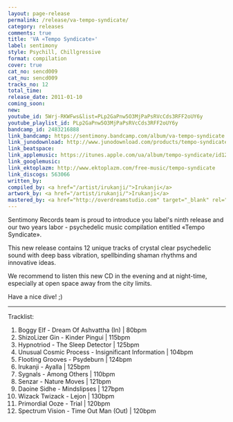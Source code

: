 ```yaml
---
layout: page-release
permalink: /release/va-tempo-syndicate/
category: releases
comments: true
title: 'VA «Tempo Syndicate»'
label: sentimony
style: Psychill, Chillgressive
format: compilation
cover: true
cat_no: sencd009
cat_nu: sencd009
tracks_no: 12
total_time: 
release_date: 2011-01-10
coming_soon: 
new: 
youtube_id: 5Wrj-RKWFws&list=PLp2GaPnw5O3MjPaPsRVcCds3RFF2oUY6y
youtube_playlist_id: PLp2GaPnw5O3MjPaPsRVcCds3RFF2oUY6y
bandcamp_id: 2483216888
link_bandcamp: https://sentimony.bandcamp.com/album/va-tempo-syndicate
link_junodownload: http://www.junodownload.com/products/tempo-syndicate/1686481-02
link_beatspace: 
link_applemusic: https://itunes.apple.com/ua/album/tempo-syndicate/id1272422614?l=uk
link_googlemusic: 
link_ektoplazm: http://www.ektoplazm.com/free-music/tempo-syndicate
link_discogs: 563066
written_by: 
compiled_by: <a href="/artist/irukanji/">Irukanji</a>
artwork_by: <a href="/artist/irukanji/">Irukanji</a>
mastered_by: <a href="http://overdreamstudio.com" target="_blank" rel="noopener">Makus (Overdream Studio)</a>
---
```


Sentimony Records team is proud to introduce you label's ninth release and our two years labor - psychedelic music compilation entitled «Tempo Syndicate».

This new release contains 12 unique tracks of crystal clear psychedelic sound with deep bass vibration, spellbinding shaman rhythms and innovative ideas.

We recommend to listen this new CD in the evening and at night-time, especially at open space away from the city limits.

Have a nice dive! ;)

---
Tracklist:

01. Boggy Elf - Dream Of Ashvattha (In) \| 80bpm
02. ShizoLizer Gin - Kinder Pingui \| 115bpm
03. Hypnotriod - The Sleep Detector \| 125bpm
04. Unusual Cosmic Process - Insignificant Information \| 104bpm
05. Flooting Grooves - Psydeburn \| 124bpm
06. Irukanji - Ayalla \| 125bpm
07. Sygnals - Among Others \| 110bpm
08. Senzar - Nature Moves \| 121bpm
09. Daoine Sidhe - Mindslipses \| 127bpm
10. Wizack Twizack - Lejon \| 130bpm
11. Primordial Ooze - Trial \| 120bpm
12. Spectrum Vision - Time Out Man (Out) \| 120bpm
